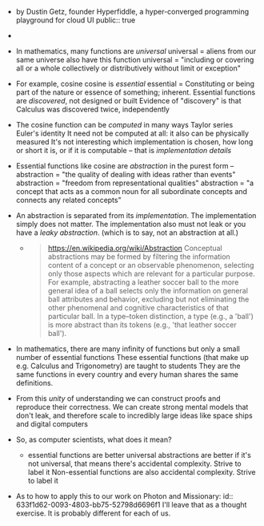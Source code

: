 - by Dustin Getz, founder Hyperfiddle, a hyper-converged programming playground for cloud UI
public:: true

-
- In mathematics, many functions are *universal*
  universal = aliens from our same universe also have this function
  universal = "including or covering all or a whole collectively or distributively without limit or exception"
- For example, cosine
  cosine is *essential*
  essential = Constituting or being part of the nature or essence of something; inherent.
  Essential functions are *discovered*, not designed or built
  Evidence of "discovery" is that Calculus was discovered twice, independently
- The cosine function can be *computed* in many ways
  Taylor series
  Euler's identity
  It need not be computed at all: it also can be physically measured
  It's not interesting which implementation is chosen, how long or short it is, or if it is computable –
  that is *implementation details*
- Essential functions like cosine are *abstraction* in the purest form –
  abstraction = "the quality of dealing with ideas rather than events"
  abstraction = "freedom from representational qualities"
  abstraction = "a concept that acts as a common noun for all subordinate concepts and connects any related concepts"
- An abstraction is separated from its *implementation*.
  The implementation simply does not matter.
  The implementation also must not leak or you have a *leaky abstraction*.
  (which is to say, not an abstraction at all.)
	- > https://en.wikipedia.org/wiki/Abstraction
	  > Conceptual abstractions may be formed by filtering the information content of a concept or an observable phenomenon, selecting only those aspects which are relevant for a particular purpose. For example, abstracting a leather soccer ball to the more general idea of a ball selects only the information on general ball attributes and behavior, excluding but not eliminating the other phenomenal and cognitive characteristics of that particular ball. In a type–token distinction, a type (e.g., a 'ball') is more abstract than its tokens (e.g., 'that leather soccer ball').
- In mathematics, there are many infinity of functions
  but only a small number of essential functions
  These essential functions (that make up e.g. Calculus and Trigonometry) are taught to students
  They are the same functions in every country 
  and every human shares the same definitions.
- From this *unity* of understanding
  we can construct proofs and reproduce their correctness.
  We can create strong mental models that don't leak, and therefore scale
  to incredibly large ideas like space ships and digital computers
- So, as computer scientists, what does it mean?
	- essential functions are better
	  universal abstractions are better
	  if it's not universal, that means there's accidental complexity. Strive to label it
	  Non-essential functions are also accidental complexity. Strive to label it
- As to how to apply this to our work on Photon and Missionary:
  id:: 633f1d62-0093-4803-bb75-52798d6696f1
  I'll leave that as a thought exercise. It is probably different for each of us.